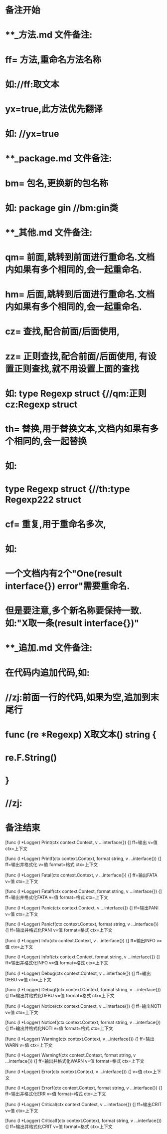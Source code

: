 # 备注开始
# **_方法.md 文件备注:
# ff= 方法,重命名方法名称
# 如://ff:取文本
#
# yx=true,此方法优先翻译
# 如: //yx=true

# **_package.md 文件备注:
# bm= 包名,更换新的包名称 
# 如: package gin //bm:gin类

# **_其他.md 文件备注:
# qm= 前面,跳转到前面进行重命名.文档内如果有多个相同的,会一起重命名.
# hm= 后面,跳转到后面进行重命名.文档内如果有多个相同的,会一起重命名.
# cz= 查找,配合前面/后面使用,
# zz= 正则查找,配合前面/后面使用, 有设置正则查找,就不用设置上面的查找
# 如: type Regexp struct {//qm:正则 cz:Regexp struct
#
# th= 替换,用于替换文本,文档内如果有多个相同的,会一起替换
# 如:
# type Regexp struct {//th:type Regexp222 struct
#
# cf= 重复,用于重命名多次,
# 如: 
# 一个文档内有2个"One(result interface{}) error"需要重命名.
# 但是要注意,多个新名称要保持一致. 如:"X取一条(result interface{})"

# **_追加.md 文件备注:
# 在代码内追加代码,如:
# //zj:前面一行的代码,如果为空,追加到末尾行
# func (re *Regexp) X取文本() string { 
# re.F.String()
# }
# //zj:
# 备注结束

[func (l *Logger) Print(ctx context.Context, v ...interface{}) {]
ff=输出
v=值
ctx=上下文

[func (l *Logger) Printf(ctx context.Context, format string, v ...interface{}) {]
ff=输出并格式化
v=值
format=格式
ctx=上下文

[func (l *Logger) Fatal(ctx context.Context, v ...interface{}) {]
ff=输出FATA
v=值
ctx=上下文

[func (l *Logger) Fatalf(ctx context.Context, format string, v ...interface{}) {]
ff=输出并格式化FATA
v=值
format=格式
ctx=上下文

[func (l *Logger) Panic(ctx context.Context, v ...interface{}) {]
ff=输出PANI
v=值
ctx=上下文

[func (l *Logger) Panicf(ctx context.Context, format string, v ...interface{}) {]
ff=输出并格式化PANI
v=值
format=格式
ctx=上下文

[func (l *Logger) Info(ctx context.Context, v ...interface{}) {]
ff=输出INFO
v=值
ctx=上下文

[func (l *Logger) Infof(ctx context.Context, format string, v ...interface{}) {]
ff=输出并格式化INFO
v=值
format=格式
ctx=上下文

[func (l *Logger) Debug(ctx context.Context, v ...interface{}) {]
ff=输出DEBU
v=值
ctx=上下文

[func (l *Logger) Debugf(ctx context.Context, format string, v ...interface{}) {]
ff=输出并格式化DEBU
v=值
format=格式
ctx=上下文

[func (l *Logger) Notice(ctx context.Context, v ...interface{}) {]
ff=输出NOTI
v=值
ctx=上下文

[func (l *Logger) Noticef(ctx context.Context, format string, v ...interface{}) {]
ff=输出并格式化NOTI
v=值
format=格式
ctx=上下文

[func (l *Logger) Warning(ctx context.Context, v ...interface{}) {]
ff=输出WARN
v=值
ctx=上下文

[func (l *Logger) Warningf(ctx context.Context, format string, v ...interface{}) {]
ff=输出并格式化WARN
v=值
format=格式
ctx=上下文

[func (l *Logger) Error(ctx context.Context, v ...interface{}) {]
v=值
ctx=上下文

[func (l *Logger) Errorf(ctx context.Context, format string, v ...interface{}) {]
ff=输出并格式化ERR
v=值
format=格式
ctx=上下文

[func (l *Logger) Critical(ctx context.Context, v ...interface{}) {]
ff=输出CRIT
v=值
ctx=上下文

[func (l *Logger) Criticalf(ctx context.Context, format string, v ...interface{}) {]
ff=输出并格式化CRIT
v=值
format=格式
ctx=上下文
